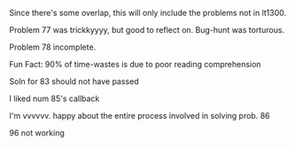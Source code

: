 Since there's some overlap, this will only include the problems not in lt1300.

Problem 77 was trickkyyyy, but good to reflect on. Bug-hunt was torturous.

Problem 78 incomplete.

Fun Fact: 90% of time-wastes is due to poor reading comprehension

Soln for 83 should not have passed

I liked num 85's callback

I'm vvvvvv. happy about the entire process involved in solving prob. 86


96 not working
